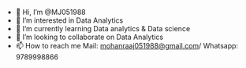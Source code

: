 - 👋 Hi, I’m @MJ051988
- 👀 I’m interested in Data Analytics
- 🌱 I’m currently learning Data analytics & Data science
- 💞️ I’m looking to collaborate on Data Analytics
- 📫 How to reach me Mail: mohanraaj051988@gmail.com/ Whatsapp: 9789998866

<!---
MJ051988/MJ051988 is a ✨ special ✨ repository because its `README.md` (this file) appears on your GitHub profile.
You can click the Preview link to take a look at your changes.
--->
